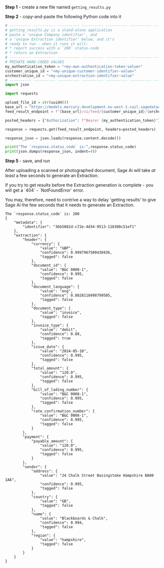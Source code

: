 **Step 1** - create a new file named `getting_results.py`

**Step 2** - copy-and-paste the following Python code into it

```python:getting_results.py
# ---------- ---------- ---------- ---------- ---------- ---------- ---------- ----------
# getting_results.py is a stand-alone application
# paste a 'unique Company identifier', and 
# a 'unique Extraction identifier' below, and it's
# ready to run - when it runs it will:
# * report success with a `200` status-code
# * return an Extraction
# ---------- ---------- ---------- ---------- ---------- ---------- ---------- ----------
# PRIVATE HARD-CODED VALUES
my_authentication_token = "<my-own-authentication-token-value>"
customer_unique_id = "<my-unique-customer-identifier-value>"
orchestration_id = "<my-unique-extraction-identifier-value"
# ---------- ---------- ---------- ---------- ---------- ---------- ---------- ----------
import json

import requests

upload_file_id = str(uuid4())
base_url = "https://models.mercury.development.eu-west-1.sail.sagedatacloud.com/api"
feed_result_endpoint = f"{base_url}/v1/feed/{customer_unique_id}/{orchestration_id}/results"

posted_headers = {"Authorization": f"Bearer {my_authentication_token}"}

response = requests.get(feed_result_endpoint, headers=posted_headers)

response_json = json.loads(response.content.decode())

print("The `response.status_code` is:",response.status_code)
print(json.dumps(response_json, indent=4))
```

**Step 5** - save, and run

<MessageCard type='proactive'><p>After uploading a scanned or photographed document, Sage Ai will
take *at least* a few seconds to generate an Extraction.</p>
<p>If you try to get results before the Extraction generation is complete - you will get a 
`404` - `NotFoundError` error.</p>
<p>You may, therefore, need to contrive a way to delay 'getting results' to give Sage Ai the
few seconds that it needs to generate an Extraction.</p></MessageCard>

```json:response
The `response.status_code` is: 200
{
    "metadata": {
        "identifier": "36b5082d-c72e-4d34-9513-118300c51ef1"
    },
    "extraction": {
        "header": {
            "currency": {
                "value": "GBP",
                "confidence": 0.9997967500436936,
                "tagged": false
            },
            "document_id": {
                "value": "B&C 0008-1",
                "confidence": 0.995,
                "tagged": false
            },
            "document_language": {
                "value": "eng",
                "confidence": 0.8828118498799505,
                "tagged": false
            },
            "document_type": {
                "value": "invoice",
                "tagged": false
            },
            "invoice_type": {
                "value": "debit",
                "confidence": 0.88,
                "tagged": true
            },
            "issue_date": {
                "value": "2024-05-10",
                "confidence": 0.995,
                "tagged": false
            },
            "total_amount": {
                "value": "120.0",
                "confidence": 0.995,
                "tagged": false
            },
            "bill_of_lading_number": {
                "value": "B&C 0008-1",
                "confidence": 0.995,
                "tagged": false
            },
            "rate_confirmation_number": {
                "value": "B&C 0008-1",
                "confidence": 0.995,
                "tagged": false
            }
        },
        "payment": {
            "payable_amount": {
                "value": "120.0",
                "confidence": 0.995,
                "tagged": false
            }
        },
        "vendor": {
            "address": {
                "value": "24 Chalk Street Basingstoke Hampshire BA00 1AA",
                "confidence": 0.995,
                "tagged": false
            },
            "country": {
                "value": "GB",
                "tagged": false
            },
            "name": {
                "value": "Blackboards & Chalk",
                "confidence": 0.994,
                "tagged": false
            },
            "region": {
                "value": "hampshire",
                "tagged": false
            }
        }
    }
}
```
